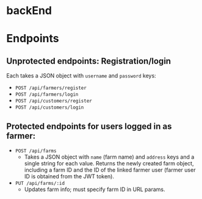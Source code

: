# backEnd

# Endpoints

## Unprotected endpoints: Registration/login

Each takes a JSON object with `username` and `password` keys:
- `POST /api/farmers/register`
- `POST /api/farmers/login`
- `POST /api/customers/register`
- `POST /api/customers/login`


## Protected endpoints for users logged in as farmer:

- `POST /api/farms`
    - Takes a JSON object with `name` (farm name) and `address` keys and a single string for each value. Returns the newly created farm object, including a farm ID and the ID of the linked farmer user (farmer user ID is obtained from the JWT token).
- `PUT /api/farms/:id`
    - Updates farm info; must specify farm ID in URL params.
